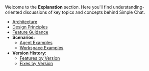 Welcome to the **Explanation** section. Here you'll find understanding-oriented discussions of key topics and concepts behind Simple Chat.

- [Architecture](/explanation/architecture/)
- [Design Principles](/explanation/design_principles/)
- [Feature Guidance](/explanation/feature_guidance/)
- **Scenarios:**
  - [Agent Examples](/explanation/scenarios/agents/)
  - [Workspace Examples](/explanation/scenarios/workspaces/)
- **Version History:**
  - [Features by Version](/explanation/features/)
  - [Fixes by Version](/explanation/fixes/)